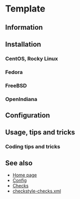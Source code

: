# Template

## Information

## Installation

### CentOS, Rocky Linux

### Fedora

### FreeBSD

### OpenIndiana

## Configuration

## Usage, tips and tricks

### Coding tips and tricks

## See also

* [Home page](https://checkstyle.sourceforge.io/)
* [Config](https://checkstyle.sourceforge.io/config.html)
* [Checks](https://checkstyle.sourceforge.io/checks.html)
* [checkstyle-checks.xml](https://raw.githubusercontent.com/checkstyle/checkstyle/refs/heads/master/config/checkstyle-checks.xml)

